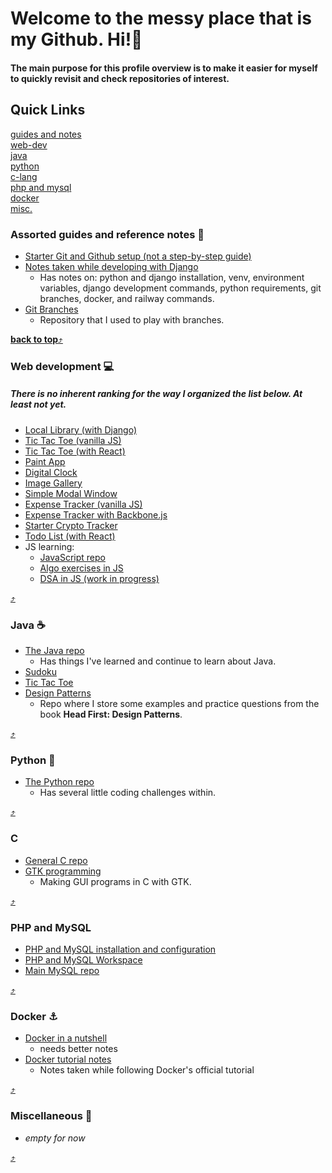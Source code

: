 # Welcome to the messy place that is my Github. Hi!👋  
#### The main purpose for this profile overview is to make it easier for myself to quickly revisit and check repositories of interest.

## Quick Links  
[guides and notes](#assorted-guides-and-reference-notes)  
[web-dev](#web-development)  
[java](#java)  
[python](#python)  
[c-lang](#c)  
[php and mysql](php-and-mysql)  
[docker](#docker)  
[misc.](#miscellaneous)  

### Assorted guides and reference notes 📖 
- [Starter Git and Github setup (not a step-by-step guide)](https://github.com/CesarLiChen/git-and-github-aid)
- [Notes taken while developing with Django](https://github.com/CesarLiChen/hello_world_django)
  - Has notes on: python and django installation, venv, environment variables, django development commands, python requirements, git branches, docker, and railway commands.
- [Git Branches](https://github.com/CesarLiChen/branches-repo)
  - Repository that I used to play with branches.

[**back to top**⤴️](#quick-links)

### Web development 💻
##### There is no inherent ranking for the way I organized the list below. At least not *yet*.
- [Local Library (with Django)](https://github.com/CesarLiChen/local-library-django)
- [Tic Tac Toe (vanilla JS)](https://github.com/CesarLiChen/tic-tac-toe-js)
- [Tic Tac Toe (with React)](https://github.com/CesarLiChen/tic-tac-toe-react)
- [Paint App](https://github.com/CesarLiChen/paint-app-js)
- [Digital Clock](https://github.com/CesarLiChen/digital-clock-js)
- [Image Gallery](https://github.com/CesarLiChen/image-gallery-js)
- [Simple Modal Window](https://github.com/CesarLiChen/simple-modal-window)
- [Expense Tracker (vanilla JS)](https://github.com/CesarLiChen/expense-tracker-vanilla-js)
- [Expense Tracker with Backbone.js](https://github.com/CesarLiChen/expense-tracker-backbone-js)
- [Starter Crypto Tracker](https://github.com/CesarLiChen/starter-crypto-tracker)
- [Todo List (with React)](https://github.com/CesarLiChen/todo-list-react)
- JS learning:
  - [JavaScript repo](https://github.com/CesarLiChen/JavaScript-Repo)
  - [Algo exercises in JS](https://github.com/CesarLiChen/algorithm-exercises-js)
  - [DSA in JS (work in progress)](https://github.com/CesarLiChen/data-structures-and-algorithms-js)
 
[⤴️](#quick-links)

### Java ☕
- [The Java repo](https://github.com/CesarLiChen?tab=repositories&q=java&type=&language=&sort=)
  - Has things I've learned and continue to learn about Java.
- [Sudoku](https://github.com/CesarLiChen/sudoku-solver-java)
- [Tic Tac Toe](https://github.com/CesarLiChen/tic-tac-toe-java)
- [Design Patterns](https://github.com/CesarLiChen/design-patterns-java)
  - Repo where I store some examples and practice questions from the book **Head First: Design Patterns**.

[⤴️](#quick-links)

### Python 🐍
- [The Python repo](https://github.com/CesarLiChen/Python-Repo)
  - Has several little coding challenges within.

[⤴️](#quick-links)  

### C
- [General C repo](https://github.com/CesarLiChen/c-language)
- [GTK programming](https://github.com/CesarLiChen/gtk-intro)
  - Making GUI programs in C with GTK. 

[⤴️](#quick-links)  

### PHP and MySQL
- [PHP and MySQL installation and configuration](https://github.com/CesarLiChen/php-mysql)
- [PHP and MySQL Workspace](https://github.com/CesarLiChen/php-mysql-workspace)
- [Main MySQL repo](https://github.com/CesarLiChen/mysql-repo)

[⤴️](#quick-links)  

### Docker ⚓
- [Docker in a nutshell](https://github.com/CesarLiChen/docker-nutshell)
  - needs better notes
- [Docker tutorial notes](https://github.com/CesarLiChen/docker-tutorial-app)
  - Notes taken while following Docker's official tutorial

[⤴️](#quick-links)

### Miscellaneous 💭
- *empty for now*

[⤴️](#quick-links)

<!--
**CesarLiChen/CesarLiChen** is a ✨ _special_ ✨ repository because its `README.md` (this file) appears on your GitHub profile.

Here are some ideas to get you started:

- 🔭 I’m currently working on ...
- 🌱 I’m currently learning ...
- 👯 I’m looking to collaborate on ...
- 🤔 I’m looking for help with ...
- 💬 Ask me about ...
- 📫 How to reach me: ...
- 😄 Pronouns: ...
- ⚡ Fun fact: ...
-->
